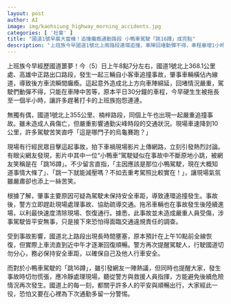 ```yaml
---
layout: post
author: AI
image: img/kaohsiung_highway_morning_accidents.jpg
categories: [ '社會' ]
title: "國道1號早晨大當機！追撞癱瘓通勤路段 小鴨車駕駛「跳16蹲」成亮點"
description: "上班族今早國道1號北上兩路段連環追撞，車陣回堵動彈不得，車程暴增1小時半，現場小鴨車駕駛跳16蹲意外爆紅，苦中帶笑；警方到場處理，呼籲謹守安全車距，通勤族心驚警惕再升。"
---
```

上班族今早經歷國道噩夢！今（5）日上午8點7分左右，國道1號北上368.1公里處、高雄中正路出口路段，發生一起三輛自小客車追撞事故，肇事車輛橫佔內線道，導致後方車流瞬間癱瘓。這起意外造成北上方向車陣綿延，回堵情況嚴重，駕駛們動彈不得，只能在車陣中苦等，原本平日30分鐘的車程，今早硬生生被拖長至一個半小時，讓許多趕著打卡的上班族抱怨連連。

無獨有偶，國道1號北上355公里、楠梓路段，同個上午也出現一起嚴重追撞事故。雖未造成人員傷亡，但嚴重影響通勤尖峰時段的交通狀況。現場車速降到10公里，許多駕駛苦笑直呼「這是哪門子的烏龜賽跑？」

現場有行經民眾目擊這起事故，拍下車禍現場影片上傳網路，立刻引發熱烈討論。有眼尖網友發現，影片中其中一位“小鴨車”駕駛疑似在事故中不斷原地小跳，被網友笑稱是在「跳16蹲」。不少留言直指，「主因應該是那位小鴨駕駛，現在大概知道事情大條了」、「跳一下就能減壓嗎？不如去重考駕照比較實在！」，讓現場氣氛雖嚴肅卻也添上一絲苦笑。

根據了解，肇事主要原因可疑為駕駛未保持安全車距，導致連環追撞發生。事故後，警方立即趕赴現場處理事故、協助疏導交通。拖吊車輛也在事故發生後陸續進場，以利最快速度清除現場、恢復通行。據悉，此事故並未造成嚴重人員受傷，涉事駕駛皆平安無事，只是接下來恐怕得面臨交通違規責任的調查。

受到事故影響，國道北上路段出現長時間壅塞，原本預計在上午10點前全線恢復，但實際上車流直到近中午才逐漸回復順暢。警方再次提醒駕駛人，行駛國道切勿分心，務必保持安全車距，以確保自己及他人行車安全。

而對於小鴨車駕駛的「跳16蹲」，雖引發網友一陣熱議，但同時也提醒大家，發生事故時切勿慌張，應冷靜處理現場，聽從警方與救援人員指揮，方能避免後續危險情況再次發生。國道上的每一刻，都關乎許多人的平安與順暢出行，大家經此一役，恐怕又要在心裡為下次通勤多留一分警惕。
